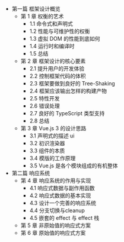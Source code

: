 - 第一篇 框架设计概览
  - 第 1 章 权衡的艺术
    - 1.1 命令式和声明式
    - 1.2 性能与可维护性的权衡
    - 1.3 虚拟 DOM 的性能到底如何
    - 1.4 运行时和编译时
    - 1.5 总结
  - 第 2 章 框架设计的核心要素
    - 2.1 提升用户的开发体验
    - 2.2 控制框架代码的体积
    - 2.3 框架要做到良好的 Tree-Shaking
    - 2.4 框架应该输出怎样的构建产物
    - 2.5 特性开发
    - 2.6 错误处理
    - 2.7 良好的 TypeScript 类型支持
    - 2.8 总结
  - 第 3 章 Vue.js 3 的设计思路
    - 3.1 声明式的描述 ui
    - 3.2 初识渲染器
    - 3.3 组件的本质
    - 3.4 模版的工作原理
    - 3.5 Vue.js 是各个模块组成的有机整体
- 第二篇 响应系统
  - 第 4 章 响应系统的作用与实现
    - 4.1 响应式数据与副作用函数
    - 4.2 响应式数据的基本实现
    - 4.3 设计一个完善的响应系统
    - 4.4 分支切换与cleanup
    - 4.5 嵌套的 effect 与 effect 栈
  - 第 5 章 非原始值的响应式方案
  - 第 6 章 原始值的响应式方案